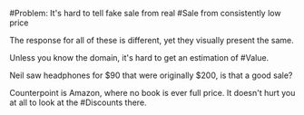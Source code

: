 #Problem: It's hard to tell fake sale from real #Sale from consistently low price


The response for all of these is different, yet they visually present the same. 

Unless you know the domain, it's hard to get an estimation of #Value. 

Neil saw headphones for $90 that were originally $200, is that a good sale?

Counterpoint is Amazon, where no book is ever full price. It doesn't hurt you at all to look at the #Discounts there.